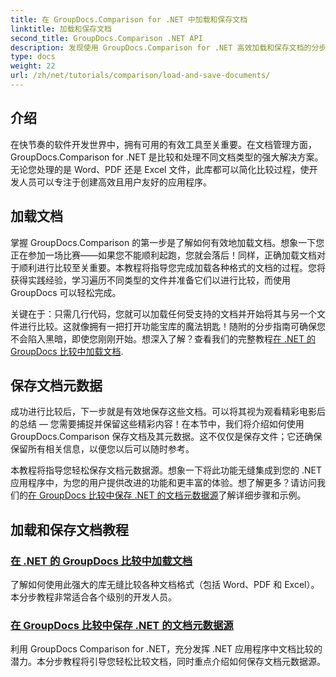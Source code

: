 ```yaml
---
title: 在 GroupDocs.Comparison for .NET 中加载和保存文档
linktitle: 加载和保存文档
second_title: GroupDocs.Comparison .NET API
description: 发现使用 GroupDocs.Comparison for .NET 高效加载和保存文档的分步教程。非常适合希望简化文档比较的开发人员。
type: docs
weight: 22
url: /zh/net/tutorials/comparison/load-and-save-documents/
---
```

## 介绍

在快节奏的软件开发世界中，拥有可用的有效工具至关重要。在文档管理方面，GroupDocs.Comparison for .NET 是比较和处理不同文档类型的强大解决方案。无论您处理的是 Word、PDF 还是 Excel 文件，此库都可以简化比较过程，使开发人员可以专注于创建高效且用户友好的应用程序。

## 加载文档

掌握 GroupDocs.Comparison 的第一步是了解如何有效地加载文档。想象一下您正在参加一场比赛——如果您不能顺利起跑，您就会落后！同样，正确加载文档对于顺利进行比较至关重要。本教程将指导您完成加载各种格式的文档的过程。您将获得实践经验，学习遍历不同类型的文件并准备它们以进行比较，而使用 GroupDocs 可以轻松完成。

关键在于：只需几行代码，您就可以加载任何受支持的文档并开始将其与另一个文件进行比较。这就像拥有一把打开功能宝库的魔法钥匙！随附的分步指南可确保您不会陷入黑暗，即使您刚刚开始。想深入了解？查看我们的完整教程[在 .NET 的 GroupDocs 比较中加载文档](./load-documents/).

## 保存文档元数据

成功进行比较后，下一步就是有效地保存这些文档。可以将其视为观看精彩电影后的总结 — 您需要捕捉并保留这些精彩内容！在本节中，我们将介绍如何使用 GroupDocs.Comparison 保存文档及其元数据。这不仅仅是保存文件；它还确保保留所有相关信息，以便您以后可以随时参考。

本教程将指导您轻松保存文档元数据源。想象一下将此功能无缝集成到您的 .NET 应用程序中，为您的用户提供改进的功能和更丰富的体验。想了解更多？请访问我们的[在 GroupDocs 比较中保存 .NET 的文档元数据源](./save-documents-metadata-source/)了解详细步骤和示例。

## 加载和保存文档教程
### [在 .NET 的 GroupDocs 比较中加载文档](./load-documents/)
了解如何使用此强大的库无缝比较各种文档格式（包括 Word、PDF 和 Excel）。本分步教程非常适合各个级别的开发人员。
### [在 GroupDocs 比较中保存 .NET 的文档元数据源](./save-documents-metadata-source/)
利用 GroupDocs Comparison for .NET，充分发挥 .NET 应用程序中文档比较的潜力。本分步教程将引导您轻松比较文档，同时重点介绍如何保存文档元数据源。